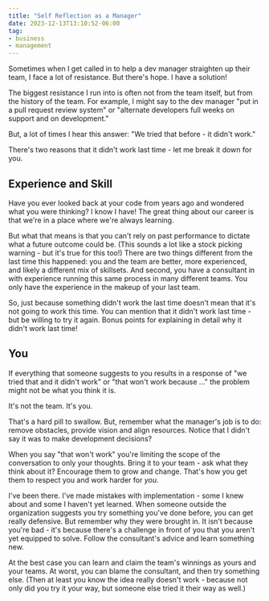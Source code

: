 ```yaml
---
title: "Self Reflection as a Manager"
date: 2023-12-13T13:10:52-06:00
tag:
- business
- management
---
```

Sometimes when I get called in to help a dev manager straighten up their team, I face a lot of resistance.  But there's hope. I have a solution!

<!--more-->

The biggest resistance I run into is often not from the team itself, but from the history of the team. For example, I might say to the dev manager "put in a pull request review system" or "alternate developers full weeks on support and on development."

But, a lot of times I hear this answer: "We tried that before - it didn't work."

There's two reasons that it didn't work last time - let me break it down for you.

## Experience and Skill

Have you ever looked back at your code from years ago and wondered what you were thinking? I know I have!  The great thing about our career is that we're in a place where we're always learning. 

But what that means is that you can't rely on past performance to dictate what a future outcome could be. (This sounds a lot like a stock picking warning - but it's true for this too!)  There are two things different from the last time this happened: you and the team are better, more experienced, and likely a different mix of skillsets.  And second, you have a consultant in with experience running this same process in many different teams. You only have the experience in the makeup of your last team.

So, just because something didn't work the last time doesn't mean that it's not going to work this time.  You can mention that it didn't work last time - but be willing to try it again.  Bonus points for explaining in detail why it didn't work last time! 

## You

If everything that someone suggests to you results in a response of "we tried that and it didn't work" or "that won't work because ..." the problem might not be what you think it is.

It's not the team. It's you.

That's a hard pill to swallow.  But, remember what the manager's job is to do: remove obstacles, provide vision and align resources. Notice that I didn't say it was to make development decisions? 

When you say "that won't work" you're limiting the scope of the conversation to only your thoughts.  Bring it to your team - ask what they think about it? Encourage them to grow and change.  That's how you get them to respect you and work harder for _you_.  

I've been there. I've made mistakes with implementation - some I knew about and some I haven't yet learned.  When someone outside the organization suggests you try something you've done before, you can get really defensive.  But remember why they were brought in. It isn't because you're bad - it's because there's a challenge in front of you that you aren't yet equipped to solve.  Follow the consultant's advice and learn something new.  

At the best case you can learn and claim the team's winnings as yours and your teams.  At worst, you can blame the consultant, and then try something else.  (Then at least you know the idea really doesn't work - because not only did you try it your way, but someone else tried it their way as well.)